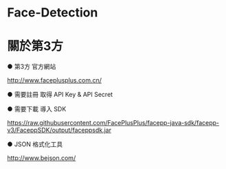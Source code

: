 # Face-Detection
  
# 關於第3方
● 第3方 官方網站

http://www.faceplusplus.com.cn/
  

● 需要註冊 取得 API Key & API Secret
   

● 需要下載 導入 SDK   

https://raw.githubusercontent.com/FacePlusPlus/facepp-java-sdk/facepp-v3/FaceppSDK/output/faceppsdk.jar
  
● JSON 格式化工具
  
http://www.bejson.com/


